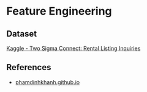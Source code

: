 # Feature Engineering

## Dataset 
[Kaggle - Two Sigma Connect: Rental Listing Inquiries](https://www.kaggle.com/c/two-sigma-connect-rental-listing-inquiries/overview)

## References
- [phamdinhkhanh.github.io](https://phamdinhkhanh.github.io/2019/01/07/Ky_thuat_feature_engineering.html)